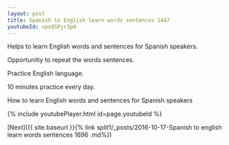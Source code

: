 ```yaml
---
layout: post
title: Spanish to English learn words sentences 1447 
youtubeId: vpsQSPjr3p4
---
```

 
 
Helps to learn English words and sentences for Spanish speakers.

Opportunitiy to repeat the words sentences. 

Practice English language. 
 
10 minutes practice every day. 
 
How to learn English words and sentences for Spanish speakers 
 
{% include youtubePlayer.html id=page.youtubeId %}
 
 
[Next]({{ site.baseurl }}{% link  split1/_posts/2016-10-17-Spanish to english learn words sentences 1696 .md%})
 

